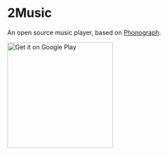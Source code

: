 # 2Music

An open source music player, based on [Phonograph](https://github.com/kabouzeid/Phonograph).

[<img alt="Get it on Google Play" src="https://play.google.com/intl/en_us/badges/static/images/badges/en_badge_web_generic.png" width="240">](https://play.google.com/store/apps/details?id=com.goodwy.player)